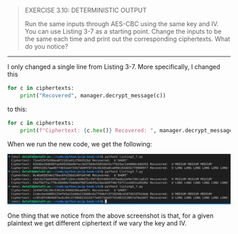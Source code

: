 > EXERCISE 3.10: DETERMINISTIC OUTPUT 
> 
> Run the same inputs through AES-CBC using the same key and IV. You can use Listing 3-7 as 
> a starting point. Change the inputs to be the same each time and print out the corresponding 
> ciphertexts. What do you notice? 

--------------------------------

I only changed a single line from Listing 3-7. More specifically, I changed this 

```python 
for c in ciphertexts:
    print("Recovered", manager.decrypt_message(c))
```

to this: 

```python
for c in ciphertexts:
    print(f"Ciphertext: {c.hex()} Recovered: ", manager.decrypt_message(c))
```

When we run the new code, we get the following: 

<img src="ex3_10_fig1.png">

One thing that we notice from the above screenshot is that, for a given plaintext 
we get different ciphertext if we vary the key and IV. 